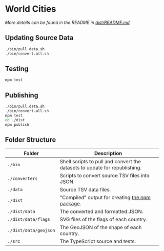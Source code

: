 # World Cities

_More details can be found in the README in [dist/README.md](dist/README.md)_

## Updating Source Data

```bash
./bin/pull.data.sh
./bin/convert.all.sh
```

## Testing

```bash
npm test
```

## Publishing

```bash
./bin/pull.data.sh
./bin/convert.all.sh
npm test
cd ./dist
npm publish
```

## Folder Structure

| Folder | Description |
| --- | --- |
| `./bin` | Shell scripts to pull and convert the datasets to update for republishing. |
| `./converters` | Scripts to convert source TSV files into JSON. |
| `./data` | Source TSV data files. |
| `./dist` | "Compiled" output for creating [the npm package](https://www.npmjs.com/package/worldcities). |
| `./dist/data` | The converted and formatted JSON. |
| `./dist/data/flags` | SVG files of the flags of each country. |
| `./dist/data/geojson` | The GeoJSON of the shape of each country. |
| `./src` | The TypeScript source and tests. |
